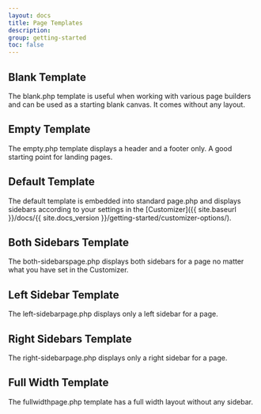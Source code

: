 ```yaml
---
layout: docs
title: Page Templates
description: 
group: getting-started
toc: false
---
```


## Blank Template

The blank.php template is useful when working with various page builders and can be used as a starting blank canvas. It comes without any layout.

## Empty Template

The empty.php template displays a header and a footer only. A good starting point for landing pages.

## Default Template

The default template is embedded into standard page.php and displays sidebars according to your settings in the [Customizer]({{ site.baseurl }}/docs/{{ site.docs_version }}/getting-started/customizer-options/).

## Both Sidebars Template

The both-sidebarspage.php displays both sidebars for a page no matter what you have set in the Customizer.

## Left Sidebar Template

The left-sidebarpage.php displays only a left sidebar for a page.

## Right Sidebars Template

The right-sidebarpage.php displays only a right sidebar for a page.

## Full Width Template

The fullwidthpage.php template has a full width layout without any sidebar.
